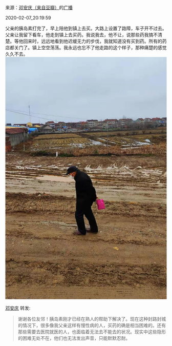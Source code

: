 来源：[邓安庆（来自豆瓣）](https://www.douban.com/people/renjiananhuo/)的[广播](https://www.douban.com/people/renjiananhuo/status/2796596271/)


2020-02-07_20:19:59


父亲的胰岛素打完了，早上陪他到镇上去买。大路上设置了路障，车子开不过去。父亲让我留下看车，他走到镇上去买药。我说我去，他不让，说那些药我搞不清楚。等他回来时，远远地看到他迟缓无力的步伐，我就知道没有买到药。所有的药店都关门了。镇上空空荡荡。我永远也忘不了他走路的这个样子，那种痛楚的感觉久久不去。
![](./pic/2020-02-07_20:19:59-邓安庆的广播1.jpg)  



[
邓安庆](https://www.douban.com/people/renjiananhuo/) 转发:

> 谢谢各位友邻！胰岛素刚才已经在熟人的帮助下解决了。现在这种封路封城的情况下，很多像我父亲这样有慢性病的人，买药的确是相当困难的。还有那些需要去医院就医的人，也面临着无法去不能去的状况。现实中这些隐形的困难无处不在，他们也无法发出声音，只能默默忍耐。 